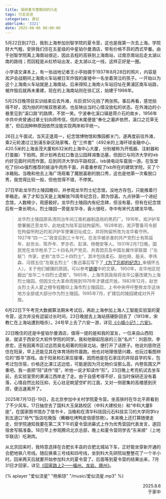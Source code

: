 ```yaml
---
title: 保研夏令营期间的行走
tags: 行走足迹
categories: 游记
abbrlink: '3321'
date: 2025-08-06 00:00:00
---
```


5月22日到27日，我到上海参加创智学院的夏令营，这也是我第一次去上海。学院财大气粗，安排我们住在五星级的中星铂尔曼酒店，带有价格不菲的西式早餐。由于创智学院离上海南站很近，因此去程的高铁到上海南站，过南京南站后走太湖以南的路线；而回程是从虹桥站出发，走太湖以北一线，这样正好是一圈。

小学语文课本上，有一张战地记者王小亭拍摄于1937年8月28日的照片，内容是淞沪会战期间上海南火车站被日军炸毁的废墟中一名坐着哭泣的孩子。一开始以为这个上海南火车站就是上海南站，后来得知上海南火车站旧址在黄浦区南车站路，被炸毁后就再未重建，现在的上海南站则在徐汇区，始建于1998年。

5月25日晚项目实训结束后去外滩，斥巨资50元拍了两张照。事后再看，感觉拍得不好，因为拍的时候双唇紧闭，也反映出当时心情没放松的状态。在外滩边的小巷里见到“溪口路”的路牌，不禁一笑。宁波奉化溪口镇是蒋介石的故乡，1956年中共中央曾通过章士钊向蒋传信，信的末尾便是“奉化之墓庐依然，溪口之花草无恙”，但后因种种原因依然没能实现两岸和平统一。

26日上午面试，当天正逢周一，纪念馆博物馆和豫园都关门，遂再度前往外滩，乘2元轮渡过江到浦东新区陆家嘴，在“三件套”（492米的上海环球金融中心、420.5米的上海金茂大厦和632米的上海中心大厦，分别被称为开瓶器、注射器和打蛋器）下拍照。原计划再去虹口鲁迅公园拜谒鲁迅墓，但因已与同济大学的lxb约好见面时间而作罢。后到同济大学四平路校区，lxb骑电动车载我一游。在饭堂吃了份lxb强烈推荐的蚝油牛肉热干面，并着重参观了lxb所在的建筑学院，买了个冰箱贴。当晚和他去上海广场观看了魔脱喜剧的脱口秀，这也是他第一次看脱口秀，我觉得比较一般，但他觉得不错，不停笑。

27日早赴龙华烈士陵园瞻仰，并参观龙华烈士纪念馆，没地方存包，只能推着行李箱走。来了才知当天是上海解放76周年纪念日，颇为惊喜。九点钟第一个进纪念馆，人数稀少，观感极好。龙华烈士陵园内有纪念碑，但没有墓，但有在纪念馆后有一束长明火。烈士陵园一旁是龙华寺，香火很旺，寺中有宋代古建龙华塔。

> 龙华烈士陵园原系清同治年间江南机器制造局的黑药厂。1916年，淞沪护军使署搬迁至龙华，此地成为陆军监狱拘留所。1928年初，淞沪警备司令部在拘留所附近的淞沪护军使署旧址成立，并将拘留所改为龙华看守所。
1927年“四·一二”政变后到三十年代，在龙华被杀害的共产党烈士有陈延年、赵世炎、陈乔年、罗亦农、彭湃、杨匏安等人。1931年2月7日晚，国民党在龙华枪杀了二十四名共产党员、共青团员及中国左翼作家联盟（“左联”）作家，史称“龙华二十四烈士”，其中包括柔石、胡也频、殷夫、李伟森、冯铿五位“左联五烈士”（鲁迅事后写下了[《为了忘却的纪念》](https://baike.baidu.com/item/%E4%B8%BA%E4%BA%86%E5%BF%98%E5%8D%B4%E7%9A%84%E8%AE%B0%E5%BF%B5/297028)来缅怀五人）。关于他们被捕的原因，可以参考[链接](https://zhuanlan.zhihu.com/p/411130389)中的文章。
1950年，龙华地区挖掘出“龙华二十四烈士遗骸”。1965年，上海市民政局将龙华公墓改建为上海烈士陵园，但因文化大革命而拖到1978年才建成开放。1983年12月，赵世炎烈士夫人夏之栩专程瞻仰上海市烈士陵园后，上书中央呼吁整修龙华这块地方全部或大部分作为烈士陵园。1995年7月，扩建后的陵园建成对外开放。

6月22日下午考完大数据算法期末考试后，再赴上海参加上海人工智能实验室的夏令营，这次并没有逗留过长时间，23日晚就去上海站搭硬卧回去了（1913年，宋教仁在上海站遭到暗杀）。24号早上去了六安一游，详见[《小城小记1：六安》](../83be/)。

22日晚住的还是中星铂尔曼酒店，值得一提的是和我的室友，一位来自山西阳泉、就读于西安交大软件学院的同学。我和他聊起阳泉的三张“名片”：刘慈欣、李彦宏，还有因离市区过远而臭名昭著的阳泉北站，便打开了话匣子。他说刘慈欣还住在阳泉，早上还能见其在体育场附件晨跑。他也对地理很感兴趣，也玩过看图辨位的“图寻”游戏。由于阳泉和石家庄接壤，因而他是在石家庄的井陉县学的车，包考过包住宿，价格还比湛江这边低，可能是因为河北物价没那么高，内卷氛围又严重吧。我一直把“陉”读作“径”，听他一说才知读作“形”。23日晚上考完机试去坐车前，去实验室旁的黄浦江西岸走了走。由于自感考得不好，且当时保研还没有着落，心情自然比较压抑，无心驻足眺望空旷的江面，又对一侧密集的高楼感到厌烦，便迅速离开了。

2025年7月13日-19日，去北京参加中关村学院夏令营。坐高铁时在华北平原看到了不少风车。17日抽空去了国科大玉泉路校区（中科大建校处）和“中科大厦B座”，在国家图书馆办了借书卡，当晚和在清华科技园元石科技实习的大学同学lrz到五道口“局气”饭店吃晚饭（蘸糖吃烤鸭皮倍感惊艳）。本来晚上还打算随便走走，但学院通知我要在第二天下午的夏令营闭幕式上作为优秀营园代表发言，遂回宿舍写稿准备。18日早上参观腾讯北京总部，晚上和夏令营同学去“东来顺”（上地华联店）吃涮肉。

从北京回来时，我特意选择在合肥长丰县的合肥北城站下车，正好能坐穿新开通的合肥地铁八号线。随后换乘三号线和四号线，坐到科大先研院站整整花了一个半小时。回来两天后就要开始参加科大的夏令营了。后面等到夏令营的结果出来，7月31日才回家，详见[《回家路上2——福州、龙岩、赣州》](../99aa/)。

<script src="https://cdn.jsdelivr.net/npm/aplayer/dist/APlayer.min.js"></script>
{% aplayer "爱似流星" "杨紫琼" "/music/爱似流星.mp3" %}

<div style="text-align: right;">2025.8.6<br>于家中</div>